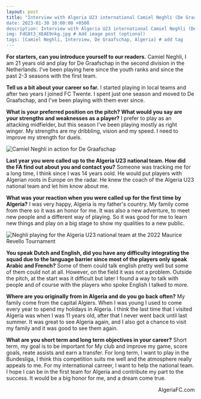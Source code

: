 ```yaml
---
layout: post
title: "Interview with Algeria U23 international Camiel Neghli (De Graafschap FC)
date: 2023-01-30 10:00:00 +0500
description: Interview with Algeria U23 international Camiel Neghli (De Graafschap FC) # Add post description (optional)
img: FdG8t3_XEAE9nkg.jpg # Add image post (optional)
tags: [Camiel Neghli, Interview, De Graafschap, Algeria] # add tag
---
```

**For starters, can you introduce yourself to our readers.** Camiel Neghli, I am 21 years old and play for De Graafschap in the second division in the Netherlands. I've been playing here since the youth ranks and since the past 2-3 seasons with the first team. 

**Tell us a bit about your career so far.** I started playing in local teams and after two years I joined FC Twente. I spent just one season and moved to De Graafschap, and I've been playing with them ever since.

**What is your preferred position on the pitch? What would you say are your strengths and weaknesses as a player?** I prefer to play as an attacking midfielder, but this season I've been playing mostly as right winger. My strengths are my dribbling, vision and my speed. I need to improve my strength for duels.

![Camiel Neghli in action for De Graafschap]({{site.baseurl}}/assets/img/FnbgfoIXgAUlfj-.jpg)


**Last year you were called up to the Algeria U23 national team. How did the FA find out about you and contact you?** Someone was tracking me for a long time, I think since I was 14 years oold. He would put players with Algerian roots in Europe on the radar. He knew the coach of the Algeria U23 national team and let him know about me. 

**What was your reaction when you were called up for the first time by Algeria?** I was very happy, Algeria is my father's country. My family come from there so it was an honor for me. It was also a new adventure, to meet new people and a different way of playing. So it was good for me to learn new things and play on a big stage to show my qualities to a new public. 

![Neghli playing for the Algeria U23 national team at the 2022 Maurice Revello Tournament]({{site.baseurl}}/assets/img/jIOOaUXN.jpg)

**You speak Dutch and English, did you have any difficulty integrating the squad due to the language barrier since most of the players only speak Arabic and French?** Some of them could talk english pretty well but some of them could not at all. However, on the field it was not a problem. Outside the pitch, at the start was it difficult but later I found a way to talk with people and of course with the players who spoke English I talked to more.

**Where are you originally from in Algeria and do you go back often?** My family come from the capital Algiers. When I was young I used to come every year to spend my holidays in Algeria. I think the last time that I visited Algeria was when I was 11 years old, after that I never went back until last summer. It was great to see Algeria again, and I also got a chance to visit my family and it was good to see them again.

**What are you short term and long term objectives in your career?** Short term, my goal is to be important for My club and improve my game, score goals, reate assists and earn a transfer. For long term, I want to play in the Bundesliga, I think this competition suits me well and the atmosphere really appeals to me. For my international carreer, I want to help the national team. I hope I can be in the first team for Algeria and contribute my part to the success. It would be a big honor for me, and a dream come true.

<p style="text-align:right">AlgeriaFC.com</p>
